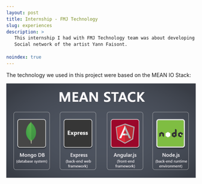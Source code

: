 ```yaml
---
layout: post
title: Internship - FMJ Technology
slug: experiences
description: >
   This internship I had with FMJ Technology team was about developing a module of images processing and integrating it with the
   Social network of the artist Yann Faisont. 

noindex: true
---
```


The technology we used in this project were based on the MEAN IO Stack:

![400x200](/assets/img/mean.png)



